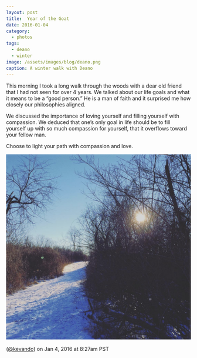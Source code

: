 ```yaml
---
layout: post
title:  Year of the Goat
date: 2016-01-04
category: 
  - photos
tags:
  - deano
  - winter
image: /assets/images/blog/deano.png
caption: A winter walk with Deano
---
```


This morning I took a long walk through the woods with a dear old friend that I had not seen for over 4 years.  We talked about our life goals and what it means to be a “good person.” He is a man of faith and it surprised me how closely our philosophies aligned.

We discussed the importance of loving yourself and filling yourself with compassion. We deduced that one’s only goal in life should be to fill yourself up with so much compassion for yourself, that it overflows toward your fellow man.

Choose to light your path with compassion and love.


![image](/assets/images/blog/deano.png)


([@kevando](https://www.instagram.com/p/BAH7EnEtoX0/)) on Jan 4, 2016 at 8:27am PST
